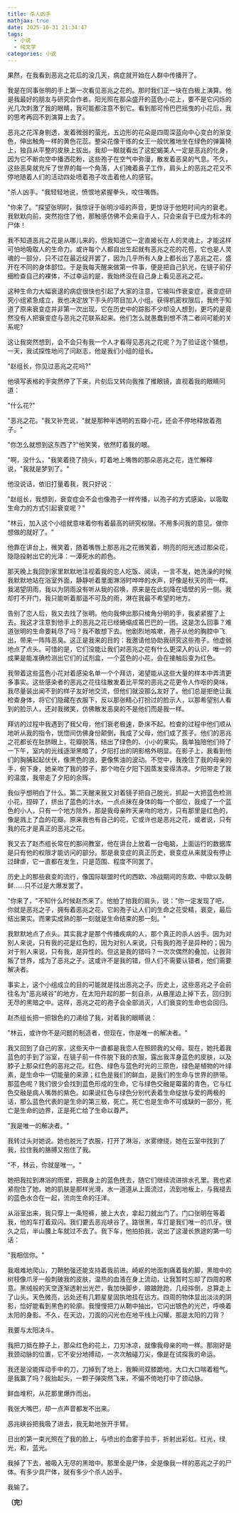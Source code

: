 ```yaml
---
title: 杀人凶手
mathjax: true
date: 2025-10-31 21:34:47
tags:
  - 小说
  - 纯文学
categories: 小说
---
```

果然，在我看到恶兆之花后的没几天，病症就开始在人群中传播开了。

我是在同事张明的手上第一次看见恶兆之花的。那时我们正一块在白板上演算。他是我最好的朋友与研究合作者。阳光照在那朵盛开的蓝色小花上，要不是它闪烁的光几次刺激了我的眼睛，我可能都注意不到它。看到那可怜巴巴摇曳的小花后，我的思考再回不到演算上去了。

恶兆之花浑身剔透，发着微弱的萤光，五边形的花朵是四周深蓝向中心变白的渐变色，伸出触角一样的黄色花蕊。整朵花像干练的女王一般优雅地坐在绿色的弹簧椅上，独自从平整的皮肤上拔出。我却一眼就看出了这蛇蝎美人一定是恶兆的化身，因为它不断向空中播洒花粉，这些孢子在空气中弥漫，散发着恶臭的气息。不久，这些恶臭就充斥了世界的每一个角落，人们掩着鼻子工作，肩头上的恶兆之花又不停地随着人们的活动四处喷着孢子攻击着他人的感官。

"杀人凶手。"我轻轻地说，愤恨地紧握拳头，咬住嘴唇。

"你来了。"探望张明时，我惊讶于张明沙哑的声音，更惊讶于他短时间内的衰老。我默默向前，突然抱住了他，那触感仿佛不会来自于人，只会来自于已成为标本的尸体！

我不知道恶兆之花是从哪儿来的，但我知道它一定直接长在人的灵魂上，才能这样可怕地吸取人的生命力。或许每个人都自出生起就有恶兆之花的花苞，它也是人灵魂的一部分，只不过在最近绽开罢了，因为几乎所有人身上都长出了恶兆之花，盛开在不同的身体部位。于是我每天醒来做第一件事，便是把自己扒光，在镜子前仔细检查自己的裸体，不过幸运的是，我始终没在自己身上看见恶兆之花。

这种生命力大幅衰退的病症很快也引起了大家的注意，它被叫作衰变症，衰变症研究小组紧急成立，我也决定放下手头的项目加入小组。获得机密权限后，我终于知道了原来衰变症并非第一次出现，它在历史中的踪影不少却没人想到，更巧的是竟然没有人把衰变症与恶兆之花联系起来。他们怎么就愚蠢到想不清二者间可能的关系呢?

这让我突然想到，会不会只有我一个人才看得见恶兆之花呢？为了验证这个猜想，一天，我试探性地问了问赵志，他是我们小组的组长。

"赵组长，你见过恶兆之花吗?"

他填写表格的手突然停了下来，片刻后又转向我推了推眼镜，直视着我的眼睛问道：

"什么花?"

"恶兆之花。"我又补充说，"就是那种半透明的五瓣小花，还会不停地释放着孢子。"

"你怎么就想到这东西了?"他笑笑，依然盯着我的眼。

"啊，没什么，"我笑着挠了挠头，盯着地上嘴唇的那朵恶兆之花，连忙解释说，"我就是梦到了。"

他没说话，依旧打量着我，我只好说：

"赵组长，我想到，衰变症会不会也像孢子一样传播，以孢子的方式感染，以吸取生命力的方式引起衰变呢？"

"林云，加入这个小组就意味着你有着最高的研究权限。不用多问我的意见。做你想做的就好了。"

他靠在讲台上，微笑着，随着嘴唇上那恶兆之花微笑着，明亮的阳光透过那朵花，隐隐投射出它的光泽：一潭死水的颜色。

那天晚上我回到家里默默地注视着我的恋人吃饭、阅读，一言不发，她洗澡的时候我默默地站在浴室外面，静静听着里面淋浴时哗哗的水声，好像是秋天的雨一样。我渴望阴雨，我以为阴雨没有听从我的召唤，原来是在此刻降在墙壁的另一侧。我却打不开门，我只能听着那遥不可及的雨，淋在我最不希望的地方。

告别了恋人后，我又去找了张明。他向我伸出那只棱角分明的手，我紧紧握了上去。我这才注意到他手上的恶兆之花已经蜷缩成蔫巴巴的一团。这是怎么回事？难道张明的生命要耗尽了吗？我不敢想下去。他剧烈地咳嗽，孢子从他的胸腔中飞出，带来一阵阵恶臭。这正是我来的目的：我邀请他协助我研究这些孢子。他虚弱地点了点头。可惜的是，它们没能让我们对恶兆之花有什么更深入的认识，唯一的成果是能准确检测出它们的试剂盒，一个蓝色的小花，会在接触后变为红色。

我带着这些蓝色小花对着感染名单一个个拜访，渴望能从这些大量的样本中弄清更多事实。这些感染者的恶兆之花往往散发着比平常的恶兆之花更令人作呕的臭味，我尽量装出闻不到的样子友好地交流，但他们就没那么友好了。他们总是拒绝让我检查身体，将它们隐藏在衣服下，反以那张精心打扮过的脸示人，以那希望别人看到的脸示人，还对我微笑，仿佛散发恶臭的不是他们而是我一样。

拜访的过程中我遇到了我父母，他们衰老极速，卧床不起。检查的过程中他们顺从地听从我的指令，恍惚间仿佛身份颠倒，我成了父母，他们成了孩子。他们的恶兆之花都长在肚脐眼上，花瓣脱落，结出了绿色的、小小的果实。我单独陪他们待了一下午，室内的光线逐渐黑暗了，夕阳打出的阴影格外明显。在影子上，我看到他们的胸脯起起伏伏，像黑色的浪，更像焦油的波动。不觉中，我挽住了我的母亲的手，俯下身，她亲吻了我的脖子，那个吻在夕阳下因蒸发变得清凉。夕阳带走了我的温度，我带走了夕阳的余晖。

我似乎想明白了什么。第二天醒来我又对着镜子把自己脱光，抓起一大把蓝色检测小花，捏碎了，挤出了蓝色的汁水，一点点抹在身体的每一个部位，我成了一个蓝色的小人，只有一个地方除外，那是我母亲昨天亲吻的地方，只有那里是红色的，像是溅上了血的花瓣。原来我也有自己的花，它或许也是恶兆之花，或者说，只有我的花才是真正的恶兆之花。

我又去了赵杰组长常在的那间教室，他在讲台上放着一台电脑，上面运行的数据库是只有他的权限才能访问的部分。那是衰变症的真正历史，衰变症从来就没有停止过肆虐，它一直都在发生，只是范围、程度不同罢了。

历史上的那些衰变的流行，像国际联盟时代的西欧、冷战期间的东欧、中欧以及朝鲜……只不过是大爆发罢了。

"你来了，"不知什么时候赵杰来了。他拍了拍我的肩头，说："你一定发现了吧，你就是恶兆之子，拥有着恶兆之花，它的孢子让人们的生命之花受精，衰变，最后结出果实。而果实成熟的那一刻就是生命结束的那一刻。"

我默默地点了点头。其实我才是那个传播疾病的人，那个真正的杀人凶手。因为对别人来说，只有我的花是红色的，因为对别人来说，只有我的孢子是异种的；因为对于别人来说，只有我，是异性的。但这是我的错吗？一次次偶然的叠加，让我背叛了世界，成为了恶兆之子。这或许不是我的错，但人们不需要认错者，他们需要解决者。

事实上，这个小组成立的目的可能就是找出恶兆之子。历史上，这些恶兆之子会前往名为"恶兆峡谷"的地方，在太阳升起的那一刻自杀，从悬崖边上掉下去，回归到无尽的黑暗之中。这样，恶兆之花的孢子会全部消灭，人们衰变的生命也会回归。

赵杰组长把一把银色的刀递给了我，对着我的眼睛说：

"林云，或许你不是问题的制造者，但现在，你是唯一的解决者。"

我又回到了自己的家，这些天中一直都是我恋人在照顾我的父母。现在，她托着我蓝色的手到了浴室，在镜子前一件件脱下我的衣服，露出我浑身蓝色的皮肤，以及脖子上那朵红色的恶兆之花。红色、绿色与蓝色时光的三原色，绿色是植物的叶绿素，是生命中一切能量的来源；红色是我们的鲜血，是我们的生命与世界的脐带。那蓝色呢？我们很少会找到蓝色形成的生命，它与绿色交融是霉菌的青色，它与红色交融是病人嘴唇的紫色。如果说红色与绿色分别代表着生命绽放与爱的两极的话，那么蓝色代表的是生命的第三极，死亡。死亡也是生命不可或缺的一部分，死亡是生命的边界，正是死亡给了生命以尊严。

"我是唯一的解决者。"

我转过头对她说。她也脱光了衣服，打开了淋浴，水雾缭绕，她在云室中找到了我，拉住我的胳膊又抱住了我。

"不，林云，你就是唯一。"

她把我拉到淋浴的雨里，把我身上的蓝色抚去，随它们继续流进排水孔里。我也紧紧抱住了她，她的肌肤是那样光滑，水一道道从上面流过，流到地板上，与我褪去的蓝色水合在一起，流向生命的汪洋。

从浴室出来，我只穿上一条短裤，披上大衣，拿起刀就出门了。门口张明在等着我，他的车打着双闪。我们要去恶兆峡谷了。路很黑，车灯是我们唯一的爪牙。很久之后，半山腰上车就过不去了。我下车，他拍拍我，说出了这漫长旅途的第一句话：

"我相信你。"

我艰难地爬山，刀鞘勉强还能支持着我前进。崎岖的地面刺痛着我的脚，黑暗中的树枝像爪牙一般刺破我的皮肤，温热的血液在身上流动，让我暂时忘却了四周的寒意。黑绒般的天空逐渐透射出光芒，我加快脚步，踉踉跄跄，几经摔倒，总算走上了山头。天色微亮，远处还有几颗星星固执地挂在远方。四周的物体显出淡淡的阴影，恰好能看到黑色的轮廓。我慢慢把刀从鞘中抽出，它闪出银色的光芒，呼唤着太阳的身影。不久，在天边，刀面的闪光也在地平线上闪耀，那是太阳的刀背？

我要与太阳决斗。

我把刀抵在脖子上，那朵红色的花上，刀刃冰凉，就像我母亲的吻一样。那刚好是我颈动脉的位置，它不安分地搏动，一次次触碰刀尖，像是在试探我的命运。

我还是没能挥动手中的刀，刀掉到了地上，我瞬间双膝跪地，大口大口喘着粗气。是我赢了吗？我抬起头，一颗子弹突然飞来，不偏不倚地打中了颈动脉。

鲜血堆积，从花那里爆炸而出。

我张大嘴巴，却一点声音都发不出来。

恶兆峡谷把我吸了进去，我无助地张开手臂。

日出的第一束光照在了我的脸上，与喷出的血雾手拉手，折射出彩虹。红光，绿光，和，蓝光。

我掉了下去，被吸入无尽的黑暗中。那里全是尸体，全是像我一样的恶兆之子的尸体。有多少具尸体，就有多少个杀人凶手。

我输了。

**（完）**

